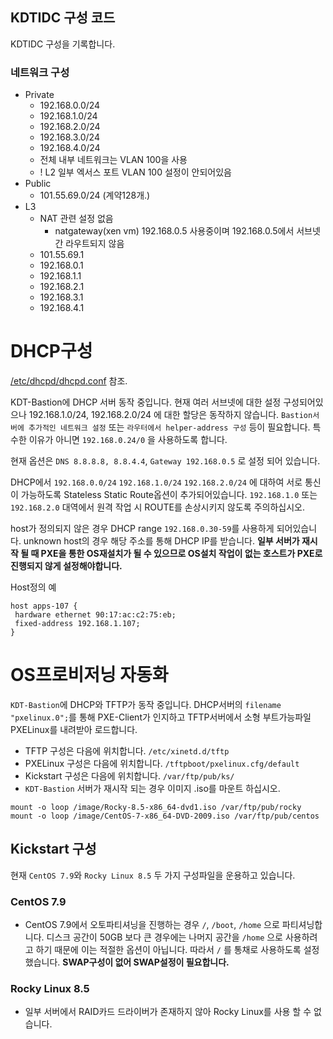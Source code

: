 ## KDTIDC 구성 코드
KDTIDC 구성을 기록합니다.

### 네트워크 구성
- Private
  - 192.168.0.0/24
  - 192.168.1.0/24
  - 192.168.2.0/24
  - 192.168.3.0/24
  - 192.168.4.0/24
  - 전체 내부 네트워크는 VLAN 100을 사용
  - ! L2 일부 엑서스 포트 VLAN 100 설정이 안되어있음
- Public
  - 101.55.69.0/24 (계약128개.)
- L3
  - NAT 관련 설정 없음
    - natgateway(xen vm) 192.168.0.5 사용중이며 192.168.0.5에서 서브넷간 라우트되지 않음
  - 101.55.69.1
  - 192.168.0.1
  - 192.168.1.1
  - 192.168.2.1
  - 192.168.3.1
  - 192.168.4.1

# DHCP구성

 [/etc/dhcpd/dhcpd.conf](dhcpd.conf) 참조.

 KDT-Bastion에 DHCP 서버 동작 중입니다. 현재 여러 서브넷에 대한 설정 구성되어있으나 192.168.1.0/24, 192.168.2.0/24 에 대한 할당은 동작하지 않습니다. `Bastion서버에 추가적인 네트워크 설정` 또는 `라우터에서 helper-address 구성` 등이 필요합니다. 특수한 이유가 아니면 `192.168.0.24/0` 을 사용하도록 합니다.

 현재 옵션은 `DNS 8.8.8.8, 8.8.4.4`, `Gateway 192.168.0.5` 로 설정 되어 있습니다.

 DHCP에서 `192.168.0.0/24` `192.168.1.0/24` `192.168.2.0/24` 에 대하여 서로 통신이 가능하도록 Stateless Static Route옵션이 추가되어있습니다. `192.168.1.0` 또는 `192.168.2.0` 대역에서 원격 작업 시 ROUTE를 손상시키지 않도록 주의하십시오.

 host가 정의되지 않은 경우 DHCP range `192.168.0.30-59`를 사용하게 되어있습니다. unknown host의 경우 해당 주소를 통해 DHCP IP를 받습니다. **일부 서버가 재시작 될 때 PXE을 통한 OS재설치가 될 수 있으므로 OS설치 작업이 없는 호스트가 PXE로 진행되지 않게 설정해야합니다.**

Host정의 예
 ```
 host apps-107 {
  hardware ethernet 90:17:ac:c2:75:eb;
  fixed-address 192.168.1.107;
}
```

# OS프로비저닝 자동화
`KDT-Bastion`에 DHCP와 TFTP가 동작 중입니다. DHCP서버의 `filename "pxelinux.0";`를 통해 PXE-Client가 인지하고 TFTP서버에서 소형 부트가능파일 PXELinux를 내려받아 로드합니다.
  
- TFTP 구성은 다음에 위치합니다. `/etc/xinetd.d/tftp`
- PXELinux 구성은 다음에 위치합니다. `/tftpboot/pxelinux.cfg/default`
- Kickstart 구성은 다음에 위치합니다. `/var/ftp/pub/ks/`
- `KDT-Bastion` 서버가 재시작 되는 경우 이미지 .iso를 마운트 하십시오.
```
mount -o loop /image/Rocky-8.5-x86_64-dvd1.iso /var/ftp/pub/rocky
mount -o loop /image/CentOS-7-x86_64-DVD-2009.iso /var/ftp/pub/centos
```

## Kickstart 구성
현재 `CentOS 7.9`와 `Rocky Linux 8.5` 두 가지 구성파일을 운용하고 있습니다.

### CentOS 7.9
- CentOS 7.9에서 오토파티셔닝을 진행하는 경우 `/`, `/boot`, `/home` 으로 파티셔닝합니다. 디스크 공간이 50GB 보다 큰 경우에는 나머지 공간을 `/home` 으로 사용하려고 하기 때문에 이는 적절한 옵션이 아닙니다. 따라서 `/` 를 통채로 사용하도록 설정했습니다. **SWAP구성이 없어 SWAP설정이 필요합니다.**

### Rocky Linux 8.5
- 일부 서버에서 RAID카드 드라이버가 존재하지 않아 Rocky Linux를 사용 할 수 없습니다.